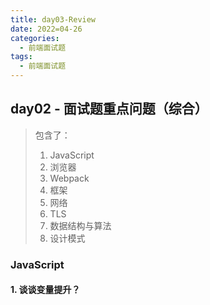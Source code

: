 ```yaml
---
title: day03-Review
date: 2022=04-26
categories:
  - 前端面试题
tags:
  - 前端面试题
---
```


## day02 - 面试题重点问题（综合）

> 包含了：
>
> 1. JavaScript
> 2. 浏览器
> 3. Webpack
> 4. 框架
> 5. 网络
> 6. TLS
> 7. 数据结构与算法
> 8. 设计模式

### JavaScript

#### 1. 谈谈变量提升？

